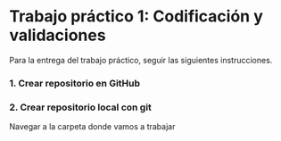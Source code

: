 # Trabajo práctico 1​: Codificación y validaciones​

Para la entrega del trabajo práctico, seguir las siguientes instrucciones.

### 1. Crear repositorio en GitHub
### 2. Crear repositorio local con git
  Navegar a la carpeta donde vamos a trabajar
```

```
